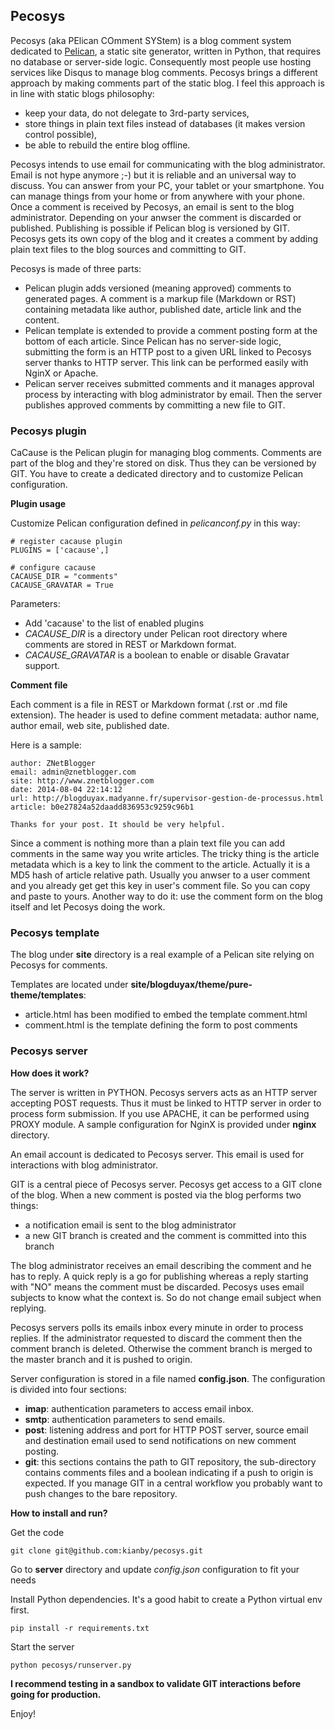 ## Pecosys

Pecosys (aka PElican COmment SYStem) is a blog comment system dedicated to
[Pelican](http://docs.getpelican.com), a static site generator, written in
Python, that requires no database or server-side logic. Consequently most
people use hosting services like Disqus to manage blog comments. Pecosys
brings a different approach by making comments part of the static blog. I feel
this approach is in line with static blogs philosophy:

-    keep your data, do not delegate to 3rd-party services, 
-    store things in plain text files instead of databases (it makes version control possible), 
-    be able to rebuild the entire blog offline.

Pecosys intends to use email for communicating with the blog administrator. Email is not hype anymore ;-) but it is reliable and an universal way to discuss. You can answer from your PC, your tablet or your smartphone. You can manage things from your home or from anywhere with your phone. Once a comment is received by Pecosys, an email is sent to the blog administrator. Depending on your anwser the comment is discarded or published. Publishing is possible if Pelican blog is versioned by GIT. Pecosys gets its own copy of the blog and it creates a comment by adding plain text files to the blog sources and committing to GIT. 

Pecosys is made of three parts:

-    Pelican plugin adds versioned (meaning approved) comments to generated pages. A comment is a markup file (Markdown or RST) containing metadata like author, published date, article link and the content. 
-    Pelican template is extended to provide a comment posting form at the bottom of each article. Since Pelican has no server-side logic, submitting the form is an HTTP post to a given URL linked to Pecosys server thanks to HTTP server. This link can be performed easily with NginX or Apache. 
-    Pelican server receives submitted comments and it manages approval process by interacting with blog administrator by email. Then the server publishes approved comments by committing a new file to GIT.  

### Pecosys plugin

CaCause is the Pelican plugin for managing blog comments. Comments are part of the blog and they're stored on disk. Thus they can be versioned by GIT. You have to create a dedicated directory and to customize Pelican configuration. 

**Plugin usage**

Customize Pelican configuration defined in *pelicanconf.py* in this way:

    # register cacause plugin
    PLUGINS = ['cacause',]

    # configure cacause
    CACAUSE_DIR = "comments"
    CACAUSE_GRAVATAR = True 

Parameters: 

-   Add 'cacause' to the list of enabled plugins
-   *CACAUSE_DIR* is a directory under Pelican root directory where comments are stored in REST or Markdown format.
-   *CACAUSE_GRAVATAR* is a boolean to enable or disable Gravatar support.

**Comment file**

Each comment is a file in REST  or Markdown format (.rst or .md file extension). The header is used to define comment metadata: author name, author email, web site, published date.

Here is a sample:

    author: ZNetBlogger
    email: admin@znetblogger.com
    site: http://www.znetblogger.com
    date: 2014-08-04 22:14:12
    url: http://blogduyax.madyanne.fr/supervisor-gestion-de-processus.html
    article: b0e27824a52daadd836953c9259c96b1
    
    Thanks for your post. It should be very helpful. 


Since a comment is nothing more than a plain text file you can add comments in the same way you write articles. The tricky thing is the article metadata which is a key to link the comment to the article. Actually it is a MD5 hash of article relative path. Usually you anwser to a user comment and you already get get this key in user's comment file. So you can copy and paste to yours. Another way to do it: use the comment form on the blog itself and let Pecosys doing the work.   

### Pecosys template

The blog under **site** directory is a real example of a Pelican site relying on Pecosys for comments. 

Templates are located under **site/blogduyax/theme/pure-theme/templates**:

-   article.html has been modified to embed the template comment.html
-   comment.html is the template defining the form to post comments

### Pecosys server

**How does it work?**

The server is written in PYTHON. Pecosys servers acts as an HTTP server accepting POST requests. Thus it must be linked to HTTP server in order to process form submission. If you use APACHE, it can be performed using PROXY module. A sample configuration for NginX is provided under **nginx** directory. 

An email account is dedicated to Pecosys server. This email is used for interactions with blog administrator. 

GIT is a central piece of Pecosys server. Pecosys get access to a GIT clone of the blog. When a new comment is posted via the blog performs two things:

-    a notification email is sent to the blog administrator
-    a new GIT branch is created and the comment is committed into this branch

The blog administrator receives an email describing the comment and he has to reply. A quick reply is a go for publishing whereas a reply starting with "NO" means the comment must be discarded. Pecosys uses email subjects to know what the context is. So do not change email subject when replying.  

Pecosys servers polls its emails inbox every minute in order to process replies. If the administrator requested to discard the comment then the comment branch is deleted. Otherwise the comment branch is merged to the master branch and it is pushed to origin.  

Server configuration is stored in a file named **config.json**. The configuration is divided into four sections:

-    **imap**: authentication parameters to access email inbox.
-    **smtp**: authentication parameters to send emails.
-    **post**: listening address and port for HTTP POST server, source email and destination email used to send notifications on new comment posting.
-    **git**: this sections contains the path to GIT repository, the sub-directory contains comments files and a boolean indicating if a push to origin is expected. If you manage GIT in a central workflow you probably want to push changes to the bare repository. 
    
**How to install and run?**

Get the code

    git clone git@github.com:kianby/pecosys.git
    
Go to **server** directory and update *config.json* configuration to fit your needs

Install Python dependencies. It's a good habit to create a Python virtual env first.

    pip install -r requirements.txt
    
Start the server

    python pecosys/runserver.py


**I recommend testing in a sandbox to validate GIT interactions before going for production.**

Enjoy!
